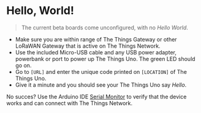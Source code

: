 # Hello, World!

> The current beta boards come unconfigured, with no <em>Hello World</em>.

* Make sure you are within range of The Things Gateway or other LoRaWAN Gateway that is active on The Things Network.
* Use the included Micro-USB cable and any USB power adapter, powerbank or port to power up The Things Uno. The green LED should go on.
* Go to `[URL]` and enter the unique code printed on `[LOCATION]` of The Things Uno.
* Give it a minute and you should see your The Things Uno say *Hello*.

No succes? Use the Arduino IDE [Serial Monitor](/arduino/#serial-monitor) to verify that the device works and can connect with The Things Network.